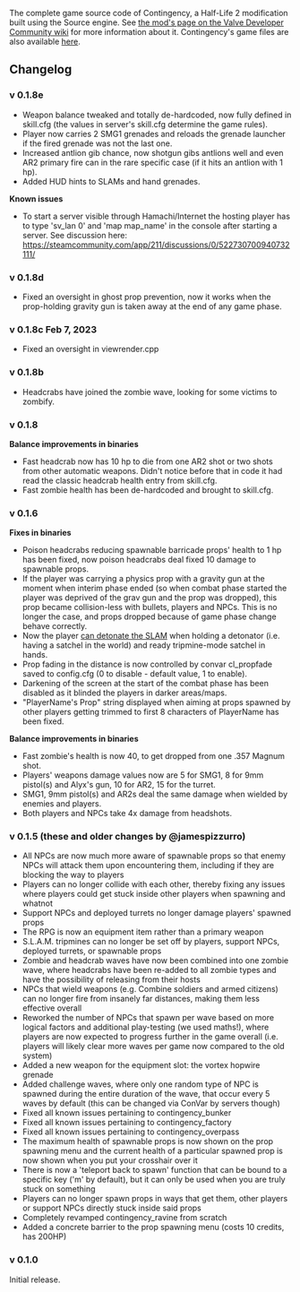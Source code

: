 The complete game source code of Contingency, a Half-Life 2 modification built using the Source engine. See [the mod's page on the Valve Developer Community wiki](https://developer.valvesoftware.com/wiki/Contingency) for more information about it. Contingency's game files are also available [here](https://github.com/jamespizzurro/arp-contingency).

## Changelog

### v 0.1.8e

* Weapon balance tweaked and totally de-hardcoded, now fully defined in skill.cfg (the values in server's skill.cfg determine the game rules).
* Player now carries 2 SMG1 grenades and reloads the grenade launcher if the fired grenade was not the last one.
* Increased antlion gib chance, now shotgun gibs antlions well and even AR2 primary fire can in the rare specific case (if it hits an antlion with 1 hp).
* Added HUD hints to SLAMs and hand grenades.

**Known issues**

* To start a server visible through Hamachi/Internet the hosting player has to type 'sv_lan 0' and 'map map_name' in the console after starting a server.
See discussion here: https://steamcommunity.com/app/211/discussions/0/522730700940732111/

### v 0.1.8d

* Fixed an oversight in ghost prop prevention, now it works when the prop-holding gravity gun is taken away at the end of any game phase.

### v 0.1.8c Feb 7, 2023

* Fixed an oversight in viewrender.cpp

### v 0.1.8b

* Headcrabs have joined the zombie wave, looking for some victims to zombify.

### v 0.1.8

**Balance improvements in binaries**

* Fast headcrab now has 10 hp to die from one AR2 shot or two shots from other automatic weapons. Didn't notice before that in code it had read the classic headcrab health entry from skill.cfg.
* Fast zombie health has been de-hardcoded and brought to skill.cfg.

### v 0.1.6

**Fixes in binaries**

* Poison headcrabs reducing spawnable barricade props' health to 1 hp has been fixed, now poison headcrabs deal fixed 10 damage to spawnable props.
* If the player was carrying a physics prop with a gravity gun at the moment when interim phase ended (so when combat phase started the player was deprived of the grav gun and the prop was dropped), this prop became collision-less with bullets, players and NPCs. This is no longer the case, and props dropped because of game phase change behave correctly.
* Now the player [can detonate the SLAM](https://youtu.be/pvfdsDBldqI) when holding a detonator (i.e. having a satchel in the world) and ready tripmine-mode satchel in hands.
* Prop fading in the distance is now controlled by convar cl_propfade saved to config.cfg (0 to disable - default value, 1 to enable).
* Darkening of the screen at the start of the combat phase has been disabled as it blinded the players in darker areas/maps.
* "PlayerName's Prop" string displayed when aiming at props spawned by other players getting trimmed to first 8 characters of PlayerName has been fixed.

**Balance improvements in binaries**

* Fast zombie's health is now 40, to get dropped from one .357 Magnum shot.
* Players' weapons damage values now are 5 for SMG1, 8 for 9mm pistol(s) and Alyx's gun, 10 for AR2, 15 for the turret.
* SMG1, 9mm pistol(s) and AR2s deal the same damage when wielded by enemies and players.
* Both players and NPCs take 4x damage from headshots.

### v 0.1.5 (these and older changes by @jamespizzurro)

* All NPCs are now much more aware of spawnable props so that enemy NPCs will attack them upon encountering them, including if they are blocking the way to players
* Players can no longer collide with each other, thereby fixing any issues where players could get stuck inside other players when spawning and whatnot
* Support NPCs and deployed turrets no longer damage players' spawned props
* The RPG is now an equipment item rather than a primary weapon
* S.L.A.M. tripmines can no longer be set off by players, support NPCs, deployed turrets, or spawnable props
* Zombie and headcrab waves have now been combined into one zombie wave, where headcrabs have been re-added to all zombie types and have the possibility of releasing from their hosts
* NPCs that wield weapons (e.g. Combine soldiers and armed citizens) can no longer fire from insanely far distances, making them less effective overall
* Reworked the number of NPCs that spawn per wave based on more logical factors and additional play-testing (we used maths!), where players are now expected to progress further in the game overall (i.e. players will likely clear more waves per game now compared to the old system)
* Added a new weapon for the equipment slot: the vortex hopwire grenade
* Added challenge waves, where only one random type of NPC is spawned during the entire duration of the wave, that occur every 5 waves by default (this can be changed via ConVar by servers though)
* Fixed all known issues pertaining to contingency_bunker
* Fixed all known issues pertaining to contingency_factory
* Fixed all known issues pertaining to contingency_overpass
* The maximum health of spawnable props is now shown on the prop spawning menu and the current health of a particular spawned prop is now shown when you put your crosshair over it
* There is now a 'teleport back to spawn' function that can be bound to a specific key ('m' by default), but it can only be used when you are truly stuck on something
* Players can no longer spawn props in ways that get them, other players or support NPCs directly stuck inside said props
* Completely revamped contingency_ravine from scratch
* Added a concrete barrier to the prop spawning menu (costs 10 credits, has 200HP)

### v 0.1.0

Initial release.